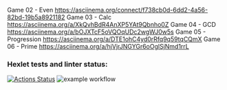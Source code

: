 Game 02 - Even https://asciinema.org/connect/f738cb0d-6dd2-4a56-82bd-19b5a8921182
Game 03 - Calc https://asciinema.org/a/XkQvhBdR4AnXP5YAt9Qbnho0Z
Game 04 - GCD https://asciinema.org/a/bOJXTcF5oVQOqUDc2wgWJ0w5s
Game 05 - Progression https://asciinema.org/a/DTE1ohC4yd0rRfq9q59tqCQmX
Game 06 - Prime https://asciinema.org/a/hjVjrJNGYGr6oOglSjNmd1rrL

### Hexlet tests and linter status:
[![Actions Status](https://github.com/NikGor/java-project-lvl1/workflows/hexlet-check/badge.svg)](https://github.com/NikGor/java-project-lvl1/actions)
![example workflow](https://github.com//NikGor/java-project-lvl1/actions/workflows/makefile.yml/badge.svg)
